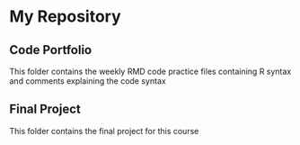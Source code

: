 # My Repository

## Code Portfolio <br>
This folder contains the weekly RMD code practice files containing R syntax and comments explaining the code syntax

## Final Project <br>
This folder contains the final project for this course
